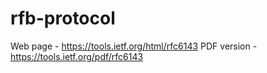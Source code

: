 # rfb-protocol

Web page - https://tools.ietf.org/html/rfc6143
PDF version - https://tools.ietf.org/pdf/rfc6143
